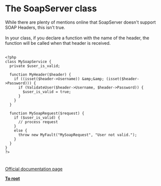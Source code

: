 # The SoapServer class



While there are plenty of mentions online that SoapServer doesn&apos;t support SOAP Headers, this isn&apos;t true.<br><br>In your class, if you declare a function with the name of the header, the function will be called when that header is received.<br><br>

```
<?php
class MySoapService {
  private $user_is_valid;

  function MyHeader($header) {
    if ((isset($header->Username)) &amp;&amp; (isset($header->Password))) {
      if (ValidateUser($header->Username, $header->Password)) {
        $user_is_valid = true;
      }
    }
  }

  function MySoapRequest($request) {
    if ($user_is_valid) {
      // process request
    }
    else {
      throw new MyFault("MySoapRequest", "User not valid.");
    }
  }
}
?>
```
  

#

[Official documentation page](https://www.php.net/manual/en/class.soapserver.php)

**[To root](/README.md)**